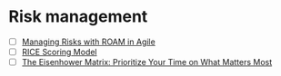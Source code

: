 # Risk management

* [ ] [Managing Risks with ROAM in Agile](https://blog.planview.com/managing-risks-with-roam-in-agile/)
* [ ] [RICE Scoring Model](https://www.productplan.com/glossary/rice-scoring-model)
* [ ] [The Eisenhower Matrix: Prioritize Your Time on What Matters Most](https://slab.com/blog/eisenhower-matrix/)
